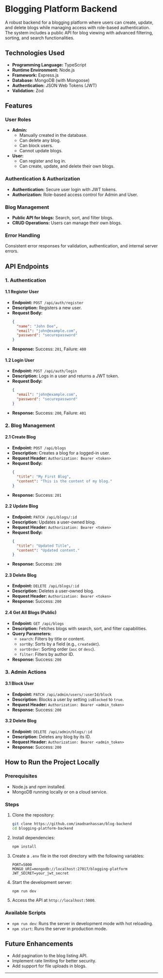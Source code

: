 # Blogging Platform Backend

A robust backend for a blogging platform where users can create, update, and delete blogs while managing access with role-based authentication. The system includes a public API for blog viewing with advanced filtering, sorting, and search functionalities.

## Technologies Used

- **Programming Language:** TypeScript
- **Runtime Environment:** Node.js
- **Framework:** Express.js
- **Database:** MongoDB (with Mongoose)
- **Authentication:** JSON Web Tokens (JWT)
- **Validation:** Zod

## Features

### User Roles
- **Admin:**
  - Manually created in the database.
  - Can delete any blog.
  - Can block users.
  - Cannot update blogs.
- **User:**
  - Can register and log in.
  - Can create, update, and delete their own blogs.

### Authentication & Authorization
- **Authentication:** Secure user login with JWT tokens.
- **Authorization:** Role-based access control for Admin and User.

### Blog Management
- **Public API for blogs:** Search, sort, and filter blogs.
- **CRUD Operations:** Users can manage their own blogs.

### Error Handling
Consistent error responses for validation, authentication, and internal server errors.

## API Endpoints

### 1. Authentication
#### 1.1 Register User
- **Endpoint:** `POST /api/auth/register`
- **Description:** Registers a new user.
- **Request Body:**
  ```json
  {
    "name": "John Doe",
    "email": "john@example.com",
    "password": "securepassword"
  }
  ```
- **Response:** Success: `201`, Failure: `400`

#### 1.2 Login User
- **Endpoint:** `POST /api/auth/login`
- **Description:** Logs in a user and returns a JWT token.
- **Request Body:**
  ```json
  {
    "email": "john@example.com",
    "password": "securepassword"
  }
  ```
- **Response:** Success: `200`, Failure: `401`

### 2. Blog Management
#### 2.1 Create Blog
- **Endpoint:** `POST /api/blogs`
- **Description:** Creates a blog for a logged-in user.
- **Request Header:** `Authorization: Bearer <token>`
- **Request Body:**
  ```json
  {
    "title": "My First Blog",
    "content": "This is the content of my blog."
  }
  ```
- **Response:** Success: `201`

#### 2.2 Update Blog
- **Endpoint:** `PATCH /api/blogs/:id`
- **Description:** Updates a user-owned blog.
- **Request Header:** `Authorization: Bearer <token>`
- **Request Body:**
  ```json
  {
    "title": "Updated Title",
    "content": "Updated content."
  }
  ```
- **Response:** Success: `200`

#### 2.3 Delete Blog
- **Endpoint:** `DELETE /api/blogs/:id`
- **Description:** Deletes a user-owned blog.
- **Request Header:** `Authorization: Bearer <token>`
- **Response:** Success: `200`

#### 2.4 Get All Blogs (Public)
- **Endpoint:** `GET /api/blogs`
- **Description:** Fetches blogs with search, sort, and filter capabilities.
- **Query Parameters:**
  - `search`: Filters by title or content.
  - `sortBy`: Sorts by a field (e.g., `createdAt`).
  - `sortOrder`: Sorting order (`asc` or `desc`).
  - `filter`: Filters by author ID.
- **Response:** Success: `200`

### 3. Admin Actions
#### 3.1 Block User
- **Endpoint:** `PATCH /api/admin/users/:userId/block`
- **Description:** Blocks a user by setting `isBlocked` to `true`.
- **Request Header:** `Authorization: Bearer <admin_token>`
- **Response:** Success: `200`

#### 3.2 Delete Blog
- **Endpoint:** `DELETE /api/admin/blogs/:id`
- **Description:** Deletes any blog by its ID.
- **Request Header:** `Authorization: Bearer <admin_token>`
- **Response:** Success: `200`

## How to Run the Project Locally

### Prerequisites
- Node.js and npm installed.
- MongoDB running locally or on a cloud service.

### Steps
1. Clone the repository:
   ```bash
   git clone https://github.com/imadnanhassan/blog-backend
   cd blogging-platform-backend
   ```
2. Install dependencies:
   ```bash
   npm install
   ```
3. Create a `.env` file in the root directory with the following variables:
   ```env
   PORT=5000
   MONGO_URI=mongodb://localhost:27017/blogging-platform
   JWT_SECRET=your_jwt_secret
   ```
4. Start the development server:
   ```bash
   npm run dev
   ```
5. Access the API at `http://localhost:5000`.

### Available Scripts
- `npm run dev`: Runs the server in development mode with hot reloading.
- `npm start`: Runs the server in production mode.

## Future Enhancements
- Add pagination to the blog listing API.
- Implement rate limiting for better security.
- Add support for file uploads in blogs.

---